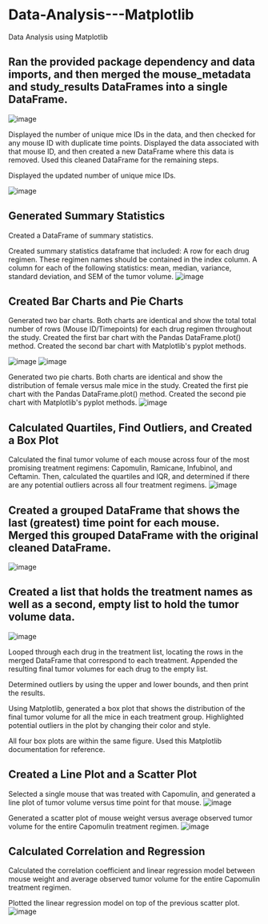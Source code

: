 # Data-Analysis---Matplotlib      
Data Analysis using Matplotlib  
  
## Ran the provided package dependency and data imports, and then merged the mouse_metadata and study_results DataFrames into a single DataFrame.

![image](https://github.com/dclaxto1/Data-Analysis---Matplotlib/assets/128431134/d67c9cda-458b-4cde-b67f-a6b7eb45aa6a)

Displayed the number of unique mice IDs in the data, and then checked for any mouse ID with duplicate time points. Displayed the data associated with that mouse ID, and then created a new DataFrame where this data is removed. Used this cleaned DataFrame for the remaining steps.
 
Displayed the updated number of unique mice IDs.

![image](https://github.com/dclaxto1/Data-Analysis---Matplotlib/assets/128431134/e1a8c306-fbf0-4e87-8c45-49259f287b37)  

## Generated Summary Statistics <br />
Created a DataFrame of summary statistics. 

Created summary statistics dataframe that included:
A row for each drug regimen. These regimen names should be contained in the index column.
A column for each of the following statistics: mean, median, variance, standard deviation, and SEM of the tumor volume.
![image](https://github.com/dclaxto1/Data-Analysis---Matplotlib/assets/128431134/0dc9ffa2-cb89-409c-9551-1d860c289fa2)

## Created Bar Charts and Pie Charts

Generated two bar charts. Both charts are identical and show the total total number of rows (Mouse ID/Timepoints) for each drug regimen throughout the study.
Created the first bar chart with the Pandas DataFrame.plot() method.
Created the second bar chart with Matplotlib's pyplot methods. <br />

![image](https://github.com/dclaxto1/Data-Analysis---Matplotlib/assets/128431134/53184ceb-51cd-42d0-8742-0ff27f232128) ![image](https://github.com/dclaxto1/Data-Analysis---Matplotlib/assets/128431134/b36270a3-984a-4ad7-a889-e49c530756ea)


Generated two pie charts. Both charts are identical and show the distribution of female versus male mice in the study.
Created the first pie chart with the Pandas DataFrame.plot() method.
Created the second pie chart with Matplotlib's pyplot methods.
![image](https://github.com/dclaxto1/Data-Analysis---Matplotlib/assets/128431134/2e155778-f711-4731-bddb-23159979ef88)

## Calculated Quartiles, Find Outliers, and Created a Box Plot
Calculated the final tumor volume of each mouse across four of the most promising treatment regimens: Capomulin, Ramicane, Infubinol, and Ceftamin. Then, calculated the quartiles and IQR, and determined if there are any potential outliers across all four treatment regimens. 
![image](https://github.com/dclaxto1/Data-Analysis---Matplotlib/assets/128431134/d7aaae66-101b-481a-b872-0af7477caa1f)

## Created a grouped DataFrame that shows the last (greatest) time point for each mouse. Merged this grouped DataFrame with the original cleaned DataFrame.
![image](https://github.com/dclaxto1/Data-Analysis---Matplotlib/assets/128431134/85a2888e-a622-440e-96d0-6354b9f73e83)

## Created a list that holds the treatment names as well as a second, empty list to hold the tumor volume data.
![image](https://github.com/dclaxto1/Data-Analysis---Matplotlib/assets/128431134/357b3562-4353-4bf5-92da-1fa27fb091e9)

Looped through each drug in the treatment list, locating the rows in the merged DataFrame that correspond to each treatment. Appended the resulting final tumor volumes for each drug to the empty list.

Determined outliers by using the upper and lower bounds, and then print the results.

Using Matplotlib, generated a box plot that shows the distribution of the final tumor volume for all the mice in each treatment group. Highlighted potential outliers in the plot by changing their color and style.

All four box plots are within the same figure. Used this Matplotlib documentation for reference.

## Created a Line Plot and a Scatter Plot
Selected a single mouse that was treated with Capomulin, and generated a line plot of tumor volume versus time point for that mouse.
![image](https://github.com/dclaxto1/Data-Analysis---Matplotlib/assets/128431134/1f519b6f-de44-4644-9cbb-343c4021fee7)

Generated a scatter plot of mouse weight versus average observed tumor volume for the entire Capomulin treatment regimen.
![image](https://github.com/dclaxto1/Data-Analysis---Matplotlib/assets/128431134/124e09d9-a992-4173-9cc0-0d37501af577)

## Calculated Correlation and Regression
Calculated the correlation coefficient and linear regression model between mouse weight and average observed tumor volume for the entire Capomulin treatment regimen.

Plotted the linear regression model on top of the previous scatter plot.
![image](https://github.com/dclaxto1/Data-Analysis---Matplotlib/assets/128431134/43f3efca-4d2f-4574-8552-c3c5c46ff5a8)

